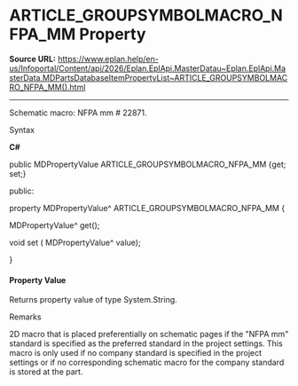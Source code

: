 # ARTICLE_GROUPSYMBOLMACRO_NFPA_MM Property

**Source URL:** https://www.eplan.help/en-us/Infoportal/Content/api/2026/Eplan.EplApi.MasterDatau~Eplan.EplApi.MasterData.MDPartsDatabaseItemPropertyList~ARTICLE_GROUPSYMBOLMACRO_NFPA_MM().html

---

Schematic macro: NFPA mm # 22871.

Syntax

**C#**



public MDPropertyValue ARTICLE_GROUPSYMBOLMACRO_NFPA_MM {get; set;}

public:

property MDPropertyValue^ ARTICLE_GROUPSYMBOLMACRO_NFPA_MM {

   MDPropertyValue^ get();

   void set (    MDPropertyValue^ value);

}


#### Property Value

Returns property value of type System.String.

Remarks

2D macro that is placed preferentially on schematic pages if the "NFPA mm" standard is specified as the preferred standard in the project settings. This macro is only used if no company standard is specified in the project settings or if no corresponding schematic macro for the company standard is stored at the part.

